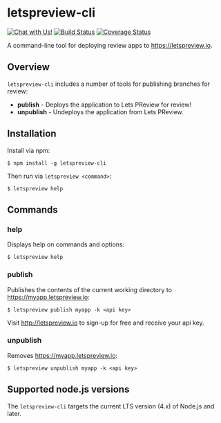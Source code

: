 # letspreview-cli

[![Chat with Us!](https://badges.gitter.im/salte-io/letspreview-cli.svg)](https://gitter.im/salte-io/letspreview-cli?utm_source=badge&utm_medium=badge&utm_campaign=pr-badge)
[![Build Status](https://travis-ci.org/salte-io/letspreview-cli.svg?branch=master)](https://travis-ci.org/salte-io/letspreview-cli)
[![Coverage Status](https://coveralls.io/repos/github/salte-io/letspreview-cli/badge.svg?branch=master)](https://coveralls.io/github/salte-io/letspreview-cli?branch=master)

A command-line tool for deploying review apps to https://letspreview.io.

## Overview

`letspreview-cli` includes a number of tools for publishing branches for review:

  * __publish__ - Deploys the application to Lets PReview for review!
  * __unpublish__	- Undeploys the application from Lets PReview.

## Installation

Install via npm:

    $ npm install -g letspreview-cli

Then run via `letspreview <command>`:

    $ letspreview help

## Commands

### help

Displays help on commands and options:

    $ letspreview help

### publish

Publishes the contents of the current working directory to https://myapp.letspreview.io:

    $ letspreview publish myapp -k <api key>

Visit http://letspreview.io to sign-up for free and receive your api key.

### unpublish

Removes https://myapp.letspreview.io:

    $ letspreview unpublish myapp -k <api key>

## Supported node.js versions

The `letspreview-cli` targets the current LTS version (4.x) of Node.js and later.
